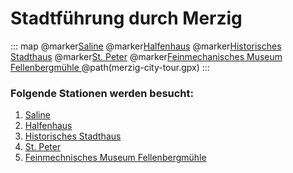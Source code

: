 # Stadtführung durch Merzig

::: map 
@marker[Saline]()
@marker[Halfenhaus]()
@marker[Historisches Stadthaus]()
@marker[St. Peter]()
@marker[Feinmechanisches Museum Fellenbergmühle ]()
@path(merzig-city-tour.gpx)
:::

### Folgende Stationen werden besucht:
1. [Saline](sights/saline.md)
2. [Halfenhaus](sights/halfenhaus.md)
3. [Historisches Stadthaus](sights/historisches_stadthaus.md)
4. [St. Peter](sights/sankt_peter.md)
5. [Feinmechnisches Museum Fellenbergmühle](sights/feinmechanisches_museum_fellenbergmühle.md)

